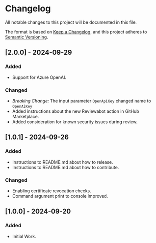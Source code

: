 # Changelog

All notable changes to this project will be documented in this file.

The format is based on [Keep a Changelog](https://keepachangelog.com/en/1.0.0/),
and this project adheres to [Semantic Versioning](https://semver.org/spec/v2.0.0.html).

## [2.0.0] - 2024-09-29
### Added
- Support for Azure OpenAI. 

### Changed
- _Breaking Change:_ The input parameter `OpenApiKey` changed name to `OpenAiKey`
- Added instructions about the new Reviewabot action in GitHub Marketplace.
- Added consideration for known security issues during review.

## [1.0.1] - 2024-09-26
### Added
- Instructions to README.md about how to release.
- Instructions to README.md about how to contribute.

### Changed
- Enabling certificate revocation checks.
- Command argument print to console improved.

## [1.0.0] - 2024-09-20
### Added
- Initial Work.
